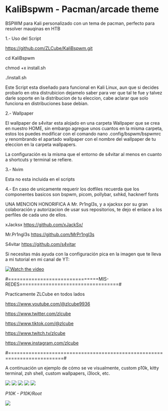 # KaliBspwm - Pacman/arcade theme

BSPWM para Kali personalizado con un tema de pacman, perfecto para resolver mauqinas en HTB

1.- Uso del Script 

https://github.com/ZLCube/KaliBspwm.git

cd KaliBspwm

chmod +x install.sh

./install.sh

Este Script esta diseñado para funcional en Kali Linux, aun que si decides probarlo en otra distrubicion dejamelo saber para ver que tal te fue y talvez darle soporte en la distribucion de tu eleccion, cabe aclarar que solo funciona en distribuciones base debian.

2.- Wallpaper

El wallpaper de s4vitar esta alojado en una carpeta Wallpaper que se crea en nuestro HOME, sin embargo agregue unos cuantos en la misma carpeta, estos los puedes modificar con el comando nano .config/bspwm/bspwmrc y renombrando el apartado wallpaper con el nombre del wallpaper de tu eleccion en la carpeta wallpapers.

La configuración es la misma que el entorno de s4vitar al menos en cuanto a shortcuts y terminal se refiere.

3.- Nvim

Esta no esta incluida en el scripts

4.- En caso de unicamente requerir los dotfiles recuerda que los componentes basicos son bspwm, picom, pollybar, sxhkd, hacknerf fonts

UNA MENCION HONORIFICA A Mr. Pr1ngl3s, y a xjacksx por su gran colaboración y autorizacion de usar sus repositorios, te dejo el enlace a los perfiles de cada uno de ellos.

xJacksx https://github.com/xJackSx/

Mr.Pr1ngl3s https://github.com/MrPr1ngl3s

S4vitar https://github.com/s4vitar

Si necesitas más ayuda con la configuración pica en la imagen que te lleva a mi tutorial en mi canal de YT:

[![Watch the video](https://img.youtube.com/vi/CClVFk4CCic/default.jpg)](https://youtu.be/CClVFk4CCic)

#===============================MIS-REDES==================================#

Practicamente ZLCube en todos lados

https://www.youtube.com/@zlcube9936

https://www.twitter.com/zlcube

https://www.tiktok.com/@zlcube

https://www.twitch.tv/zlcube

https://www.instagram.com/zlcube

#=========================================================================#

A continuación un ejemplo de cómo se ve visualmente, custom p10k, kitty terminal, zsh shell, custom wallpapers, i3lock, etc.

![](https://github.com/ZLCube/KaliBspwm/blob/main/Design%20preview%20(Useless)/Picture1.PNG)
![](https://github.com/ZLCube/KaliBspwm/blob/main/Design%20preview%20(Useless)/Picture111.PNG)
![](https://github.com/ZLCube/KaliBspwm/blob/main/Design%20preview%20(Useless)/Picture11.PNG)
![](https://github.com/ZLCube/KaliBspwm/blob/main/Design%20preview%20(Useless)/Picture2.PNG)
![](https://github.com/ZLCube/KaliBspwm/blob/main/Design%20preview%20(Useless)/Picture3.PNG)

*P10K - P10K/Root*

![](https://github.com/ZLCube/KaliBspwm/blob/main/Design%20preview%20(Useless)/Picture4.PNG)
